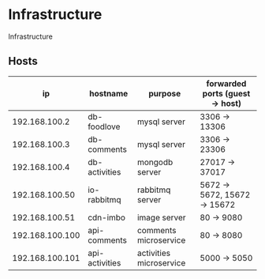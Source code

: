 # Infrastructure

Infrastructure

## Hosts

ip              | hostname       | purpose                 | forwarded ports (guest -> host)
----------------|----------------|-------------------------|--------------------------------
192.168.100.2   | db-foodlove    | mysql server            | 3306 -> 13306
192.168.100.3   | db-comments    | mysql server            | 3306 -> 23306
192.168.100.4   | db-activities  | mongodb server          | 27017 -> 37017
192.168.100.50  | io-rabbitmq    | rabbitmq server         | 5672 -> 5672, 15672 -> 15672
192.168.100.51  | cdn-imbo       | image server            | 80 -> 9080
192.168.100.100 | api-comments   | comments microservice   | 80 -> 8080
192.168.100.101 | api-activities | activities microservice | 5000 -> 5050
